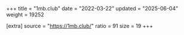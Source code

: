 +++
title = "1mb.club"
date = "2022-03-22"
updated = "2025-06-04"
weight = 19252

[extra]
source = "https://1mb.club/"
ratio = 91
size = 19
+++
